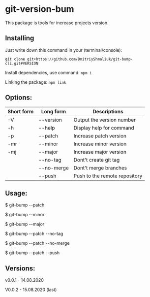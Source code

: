 # git-version-bum

This package is tools for increase projects version.

## Installing

Just write down this command in your (terminal/console):

`git clone git+https://github.com/DmitriyShmaliuk/git-bump-cli.git#VERSION`

Install dependencies, use command:
`npm i`

Linking the package:
`npm link`

## Options:

| Short form | Long form  | Descriptions                  |
| ---------- | ---------- | ----------------------------- |
| -V         | --version  | Output the version number     |
| -h         | --help     | Display help for command      |
| -p         | --patch    | Increase patch version        |
| -mr        | --minor    | Increase minor version        |
| -mj        | --major    | Increase major version        |
|            | --no-tag   | Dont't create git tag         |
|            | --no-merge | Dont't merge branches         |
|            | --push     | Push to the remote repository |

## Usage:

$ git-bump --patch

$ git-bump --minor

$ git-bump --major

$ git-bump --patch --no-tag

$ git-bump --patch --no-merge

$ git-bump --patch --push

## Versions:

v0.0.1 - 14.08.2020

V0.0.2 - 15.08.2020 (last)
